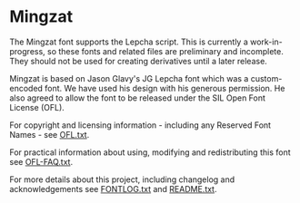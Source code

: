 # Mingzat

The Mingzat font supports the Lepcha script. This is currently a work-in-progress, so these fonts and related files are preliminary and incomplete. They should not be used for creating derivatives until a later release.

Mingzat is based on Jason Glavy's JG Lepcha font which was a custom-encoded font. We have used his design with his generous permission. He also agreed to allow the font to be released under the SIL Open Font License (OFL). 

For copyright and licensing information - including any Reserved Font Names - see [OFL.txt](OFL.txt).

For practical information about using, modifying and redistributing this font see [OFL-FAQ.txt](OFL-FAQ.txt).

For more details about this project, including changelog and acknowledgements see [FONTLOG.txt](FONTLOG.txt) and [README.txt](README.txt).
